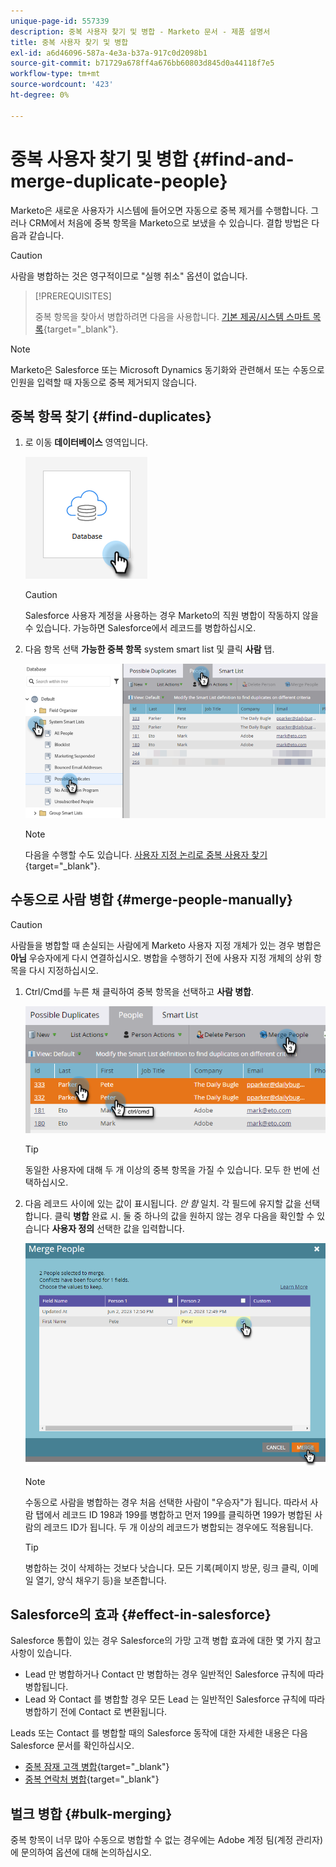 ```yaml
---
unique-page-id: 557339
description: 중복 사용자 찾기 및 병합 - Marketo 문서 - 제품 설명서
title: 중복 사용자 찾기 및 병합
exl-id: a6d46096-587a-4e3a-b37a-917c0d2098b1
source-git-commit: b71729a678ff4a676bb60803d845d0a44118f7e5
workflow-type: tm+mt
source-wordcount: '423'
ht-degree: 0%

---
```


# 중복 사용자 찾기 및 병합 {#find-and-merge-duplicate-people}

Marketo은 새로운 사용자가 시스템에 들어오면 자동으로 중복 제거를 수행합니다. 그러나 CRM에서 처음에 중복 항목을 Marketo으로 보냈을 수 있습니다. 결합 방법은 다음과 같습니다.

>[!CAUTION]
>
>사람을 병합하는 것은 영구적이므로 &quot;실행 취소&quot; 옵션이 없습니다.

>[!PREREQUISITES]
>
>중복 항목을 찾아서 병합하려면 다음을 사용합니다. [기본 제공/시스템 스마트 목록](/help/marketo/product-docs/core-marketo-concepts/smart-lists-and-static-lists/using-smart-lists/use-built-in-system-smart-lists.md){target="_blank"}.

>[!NOTE]
>
>Marketo은 Salesforce 또는 Microsoft Dynamics 동기화와 관련해서 또는 수동으로 인원을 입력할 때 자동으로 중복 제거되지 않습니다.

## 중복 항목 찾기 {#find-duplicates}

1. 로 이동 **데이터베이스** 영역입니다.

   ![](assets/find-and-merge-duplicate-people-1.png)

   >[!CAUTION]
   >
   >Salesforce 사용자 계정을 사용하는 경우 Marketo의 직원 병합이 작동하지 않을 수 있습니다. 가능하면 Salesforce에서 레코드를 병합하십시오.

1. 다음 항목 선택 **가능한 중복 항목** system smart list 및 클릭 **사람** 탭.

   ![](assets/find-and-merge-duplicate-people-2.png)

   >[!NOTE]
   >
   >다음을 수행할 수도 있습니다. [사용자 지정 논리로 중복 사용자 찾기](/help/marketo/product-docs/core-marketo-concepts/smart-lists-and-static-lists/managing-people-in-smart-lists/find-duplicate-people-with-custom-logic.md){target="_blank"}.

## 수동으로 사람 병합 {#merge-people-manually}

>[!CAUTION]
>
>사람들을 병합할 때 손실되는 사람에게 Marketo 사용자 지정 개체가 있는 경우 병합은 **아님** 우승자에게 다시 연결하십시오. 병합을 수행하기 전에 사용자 지정 개체의 상위 항목을 다시 지정하십시오.

1. Ctrl/Cmd를 누른 채 클릭하여 중복 항목을 선택하고 **사람 병합**.

   ![](assets/find-and-merge-duplicate-people-3.png)

   >[!TIP]
   >
   >동일한 사용자에 대해 두 개 이상의 중복 항목을 가질 수 있습니다. 모두 한 번에 선택하십시오.

1. 다음 레코드 사이에 있는 값이 표시됩니다. _안 함_ 일치. 각 필드에 유지할 값을 선택합니다. 클릭 **병합** 완료 시. 둘 중 하나의 값을 원하지 않는 경우 다음을 확인할 수 있습니다 **사용자 정의** 선택한 값을 입력합니다.

   ![](assets/find-and-merge-duplicate-people-4.png)

   >[!NOTE]
   >
   >수동으로 사람을 병합하는 경우 처음 선택한 사람이 &quot;우승자&quot;가 됩니다. 따라서 사람 탭에서 레코드 ID 198과 199를 병합하고 먼저 199를 클릭하면 199가 병합된 사람의 레코드 ID가 됩니다. 두 개 이상의 레코드가 병합되는 경우에도 적용됩니다.

   >[!TIP]
   >
   >병합하는 것이 삭제하는 것보다 낫습니다. 모든 기록(페이지 방문, 링크 클릭, 이메일 열기, 양식 채우기 등)을 보존합니다.

## Salesforce의 효과 {#effect-in-salesforce}

Salesforce 통합이 있는 경우 Salesforce의 가망 고객 병합 효과에 대한 몇 가지 참고 사항이 있습니다.

* Lead 만 병합하거나 Contact 만 병합하는 경우 일반적인 Salesforce 규칙에 따라 병합됩니다.
* Lead 와 Contact 를 병합할 경우 모든 Lead 는 일반적인 Salesforce 규칙에 따라 병합하기 전에 Contact 로 변환됩니다.

Leads 또는 Contact 를 병합할 때의 Salesforce 동작에 대한 자세한 내용은 다음 Salesforce 문서를 확인하십시오.

* [중복 잠재 고객 병합](https://help.salesforce.com/HTViewHelpDoc?id=leads_merge.htm&amp;language=en_US){target="_blank"}
* [중복 연락처 병합](https://help.salesforce.com/HTViewHelpDoc?id=contacts_merge.htm&amp;language=en_US){target="_blank"}

## 벌크 병합 {#bulk-merging}

중복 항목이 너무 많아 수동으로 병합할 수 없는 경우에는 Adobe 계정 팀(계정 관리자)에 문의하여 옵션에 대해 논의하십시오.
